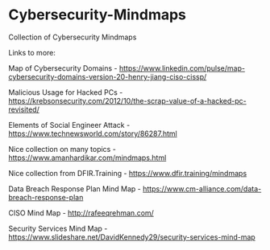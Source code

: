# Cybersecurity-Mindmaps
Collection of Cybersecurity Mindmaps

Links to more:
  
Map of Cybersecurity Domains - https://www.linkedin.com/pulse/map-cybersecurity-domains-version-20-henry-jiang-ciso-cissp/

Malicious Usage for Hacked PCs - https://krebsonsecurity.com/2012/10/the-scrap-value-of-a-hacked-pc-revisited/

Elements of Social Engineer Attack - https://www.technewsworld.com/story/86287.html

Nice collection on many topics - https://www.amanhardikar.com/mindmaps.html

Nice collection from DFIR.Training - https://www.dfir.training/mindmaps

Data Breach Response Plan Mind Map - https://www.cm-alliance.com/data-breach-response-plan

CISO Mind Map - http://rafeeqrehman.com/

Security Services Mind Map - https://www.slideshare.net/DavidKennedy29/security-services-mind-map
